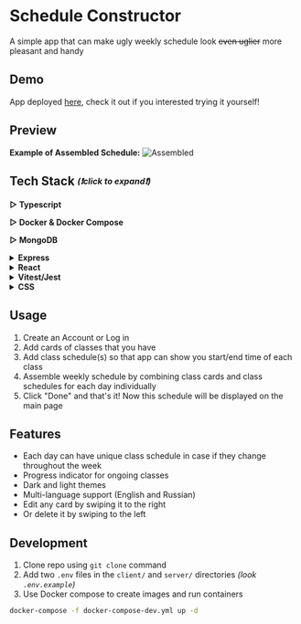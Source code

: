 # Schedule Constructor
A simple app that can make ugly weekly schedule look ~~even uglier~~ more pleasant and handy
<br/>

## Demo
App deployed [here](http://vexon.beget.tech/#/auth/login), check it out if you interested trying it yourself!

## Preview

**Example of Assembled Schedule:**
![Assembled](https://github.com/stinger222/edu-schedule-constructor/assets/39219491/0d3b006b-001f-456e-8468-1ffa7ee1a247)


## Tech Stack <i><sub><sup>(❗click to expand❗)</sup></sub></i>
 <b>▷ Typescript</b>

 <b>▷ Docker & Docker Compose</b>

 <b>▷ MongoDB</b>
 
 <details>
   <summary><b>Express</b></summary>
  
   - JWT
     > For user authentication
 </details>

 <details>
   <summary><b>React</b></summary>
  
   - MobX
     > For global state management
   - React Hook Form
     > To create forms with necessary logic such as validation and form state management
   - React Router Dom
     > For dynamic routing and navigation in the app
   - Error Boundary
     > For handling errors and preventing bad user experience
   - i18next
     > For multi-language support (English / Russian)
   - Axios
     > For data fetching
</details>

<details>
  <summary><b>Vitest/Jest</b></summary>
  
   - Unit Testing
     > (React components & utility functions) 
   - Simple snapshot testing
   - Simple End2End testing (⚠️ **Not Yet.** _Currently working on..._ ⚠️)
</details>

 <details>
   <summary><b>CSS</b></summary>

   - Styled Components
     > For general components styling
   - React Spring + Use Gesture
     > Used to add delete/edit swipe animations
   - React transition group
     > To animate navigation in dropdown menu
</details>

## Usage
  1. Create an Account or Log in
  2. Add cards of classes that you have
  3. Add class schedule(s) so that app can show you start/end time of each class
  5. Assemble weekly schedule by combining class cards and class schedules for each day individually
  6. Click "Done" and that's it! Now this schedule will be displayed on the main page
   
## Features
  - Each day can have unique class schedule in case if they change throughout the week
  - Progress indicator for ongoing classes
  - Dark and light themes 
  - Multi-language support (English and Russian)
  - Edit any card by swiping it to the right
  - Or delete it by swiping to the left

## Development
1. Clone repo using `git clone` command
2. Add two `.env` files in the `client/` and `server/` directories _(look `.env.example`)_
3. Use Docker compose to create images and run containers
```sh
docker-compose -f docker-compose-dev.yml up -d
```
